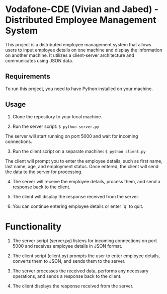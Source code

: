 # Vodafone-CDE (Vivian and Jabed) - Distributed Employee Management System

This project is a distributed employee management system that allows users to input employee details on one machine and display the information on another machine. It utilizes a client-server architecture and communicates using JSON data.

## Requirements

To run this project, you need to have Python installed on your machine.

## Usage

1. Clone the repository to your local machine.

2. Run the server script:
 `$ python server.py`

The server will start running on port 5000 and wait for incoming connections.

3. Run the client script on a separate machine:
`$ python client.py`

The client will prompt you to enter the employee details, such as first name, last name, age, and employment status. Once entered, the client will send the data to the server for processing.

4. The server will receive the employee details, process them, and send a response back to the client.

5. The client will display the response received from the server.

6. You can continue entering employee details or enter 'q' to quit.

# Functionality
1. The server script (server.py) listens for incoming connections on port 5000 and receives employee details in JSON format.

2. The client script (client.py) prompts the user to enter employee details, converts them to JSON, and sends them to the server.

3. The server processes the received data, performs any necessary operations, and sends a response back to the client.

4. The client displays the response received from the server.